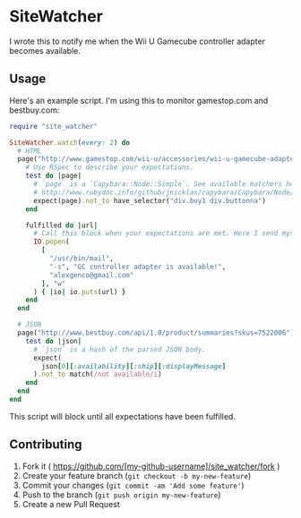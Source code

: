 # SiteWatcher

I wrote this to notify me when the Wii U Gamecube controller adapter becomes
available.

## Usage

Here's an example script. I'm using this to monitor gamestop.com and bestbuy.com:

```ruby
require "site_watcher"

SiteWatcher.watch(every: 2) do
  # HTML
  page("http://www.gamestop.com/wii-u/accessories/wii-u-gamecube-adapter/115426") do
    # Use RSpec to describe your expectations.
    test do |page|
      # `page` is a `Capybara::Node::Simple`. See available matchers here:
      # http://www.rubydoc.info/github/jnicklas/capybara/Capybara/Node/Matchers
      expect(page).not_to have_selector("div.buy1 div.buttonna")
    end

    fulfilled do |url|
      # Call this block when your expectations are met. Here I send myself an email.
      IO.popen(
        [
          "/usr/bin/mail",
          "-s", "GC controller adapter is available!",
          "alexgenco@gmail.com"
        ], "w"
      ) { |io| io.puts(url) }
    end
  end

  # JSON
  page("http://www.bestbuy.com/api/1.0/product/summaries?skus=7522006") do
    test do |json|
      # `json` is a hash of the parsed JSON body.
      expect(
        json[0][:availability][:ship][:displayMessage]
      ).not_to match(/not available/i)
    end
  end
end
```

This script will block until all expectations have been fulfilled.

## Contributing

1. Fork it ( https://github.com/[my-github-username]/site_watcher/fork )
2. Create your feature branch (`git checkout -b my-new-feature`)
3. Commit your changes (`git commit -am 'Add some feature'`)
4. Push to the branch (`git push origin my-new-feature`)
5. Create a new Pull Request
